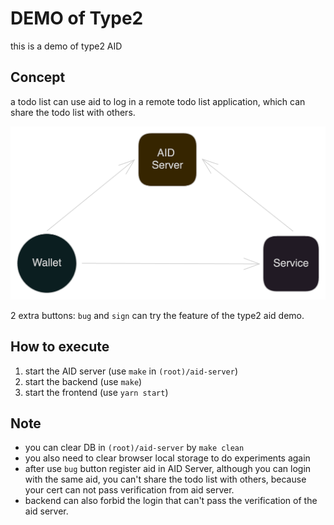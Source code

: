 # DEMO of Type2

this is a demo of type2 AID

## Concept

a todo list can use aid to log in a remote todo list application, which can share the todo list with others.

![image](../../doc/overview-t2.png)

2 extra buttons: `bug` and `sign` can try the feature of the type2 aid demo.

## How to execute

1. start the AID server (use `make` in `(root)/aid-server`)
2. start the backend (use `make`)
3. start the frontend (use `yarn start`)

## Note

- you can clear DB in `(root)/aid-server` by `make clean`
- you also need to clear browser local storage to do experiments again
- after use `bug` button register aid in AID Server, although you can login with the same aid, you can't share the todo list with others, because your cert can not pass verification from aid server.
- backend can also forbid the login that can't pass the verification of the aid server.